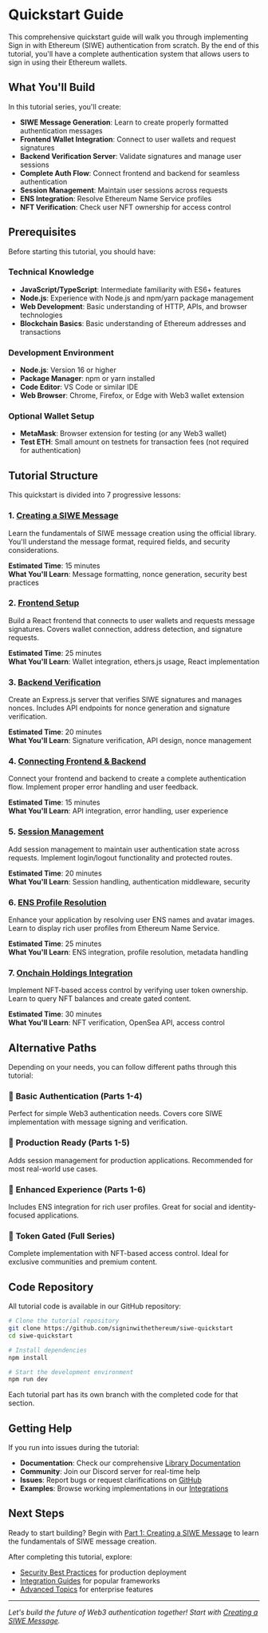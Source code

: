 # Quickstart Guide

This comprehensive quickstart guide will walk you through implementing Sign in with Ethereum (SIWE) authentication from scratch. By the end of this tutorial, you'll have a complete authentication system that allows users to sign in using their Ethereum wallets.

## What You'll Build

In this tutorial series, you'll create:

- **SIWE Message Generation**: Learn to create properly formatted authentication messages
- **Frontend Wallet Integration**: Connect to user wallets and request signatures  
- **Backend Verification Server**: Validate signatures and manage user sessions
- **Complete Auth Flow**: Connect frontend and backend for seamless authentication
- **Session Management**: Maintain user sessions across requests
- **ENS Integration**: Resolve Ethereum Name Service profiles
- **NFT Verification**: Check user NFT ownership for access control

## Prerequisites

Before starting this tutorial, you should have:

### Technical Knowledge
- **JavaScript/TypeScript**: Intermediate familiarity with ES6+ features
- **Node.js**: Experience with Node.js and npm/yarn package management  
- **Web Development**: Basic understanding of HTTP, APIs, and browser technologies
- **Blockchain Basics**: Basic understanding of Ethereum addresses and transactions

### Development Environment
- **Node.js**: Version 16 or higher
- **Package Manager**: npm or yarn installed
- **Code Editor**: VS Code or similar IDE
- **Web Browser**: Chrome, Firefox, or Edge with Web3 wallet extension

### Optional Wallet Setup
- **MetaMask**: Browser extension for testing (or any Web3 wallet)
- **Test ETH**: Small amount on testnets for transaction fees (not required for authentication)

## Tutorial Structure

This quickstart is divided into 7 progressive lessons:

### 1. [Creating a SIWE Message](creating-messages)
Learn the fundamentals of SIWE message creation using the official library. You'll understand the message format, required fields, and security considerations.

**Estimated Time**: 15 minutes  
**What You'll Learn**: Message formatting, nonce generation, security best practices

### 2. [Frontend Setup](frontend-setup)  
Build a React frontend that connects to user wallets and requests message signatures. Covers wallet connection, address detection, and signature requests.

**Estimated Time**: 25 minutes  
**What You'll Learn**: Wallet integration, ethers.js usage, React implementation

### 3. [Backend Verification](backend-verification)
Create an Express.js server that verifies SIWE signatures and manages nonces. Includes API endpoints for nonce generation and signature verification.

**Estimated Time**: 20 minutes  
**What You'll Learn**: Signature verification, API design, nonce management

### 4. [Connecting Frontend & Backend](connect-the-frontend.md)
Connect your frontend and backend to create a complete authentication flow. Implement proper error handling and user feedback.

**Estimated Time**: 15 minutes  
**What You'll Learn**: API integration, error handling, user experience

### 5. [Session Management](implement-sessions.md)
Add session management to maintain user authentication state across requests. Implement login/logout functionality and protected routes.

**Estimated Time**: 20 minutes  
**What You'll Learn**: Session handling, authentication middleware, security

### 6. [ENS Profile Resolution](resolve-ens-profiles.mdx)
Enhance your application by resolving user ENS names and avatar images. Learn to display rich user profiles from Ethereum Name Service.

**Estimated Time**: 25 minutes  
**What You'll Learn**: ENS integration, profile resolution, metadata handling

### 7. [Onchain Holdings Integration](resolve-onchain-holdings.md)
Implement NFT-based access control by verifying user token ownership. Learn to query NFT balances and create gated content.

**Estimated Time**: 30 minutes  
**What You'll Learn**: NFT verification, OpenSea API, access control

## Alternative Paths

Depending on your needs, you can follow different paths through this tutorial:

### 🚀 **Basic Authentication** (Parts 1-4)
Perfect for simple Web3 authentication needs. Covers core SIWE implementation with message signing and verification.

### 🔐 **Production Ready** (Parts 1-5)  
Adds session management for production applications. Recommended for most real-world use cases.

### 🎨 **Enhanced Experience** (Parts 1-6)
Includes ENS integration for rich user profiles. Great for social and identity-focused applications.

### 🎯 **Token Gated** (Full Series)
Complete implementation with NFT-based access control. Ideal for exclusive communities and premium content.

## Code Repository

All tutorial code is available in our GitHub repository:

```bash
# Clone the tutorial repository
git clone https://github.com/signinwithethereum/siwe-quickstart
cd siwe-quickstart

# Install dependencies
npm install

# Start the development environment
npm run dev
```

Each tutorial part has its own branch with the completed code for that section.

## Getting Help

If you run into issues during the tutorial:

- **Documentation**: Check our comprehensive [Library Documentation](../libraries/index.md)
- **Community**: Join our Discord server for real-time help
- **Issues**: Report bugs or request clarifications on [GitHub](https://github.com/signinwithethereum/siwe)
- **Examples**: Browse working implementations in our [Integrations](../integrations/index.md)

## Next Steps

Ready to start building? Begin with [Part 1: Creating a SIWE Message](creating-messages) to learn the fundamentals of SIWE message creation.

After completing this tutorial, explore:

- [Security Best Practices](/security-considerations) for production deployment
- [Integration Guides](../integrations/index.md) for popular frameworks  
- [Advanced Topics](/security-considerations) for enterprise features

---

*Let's build the future of Web3 authentication together! Start with [Creating a SIWE Message](creating-messages).*